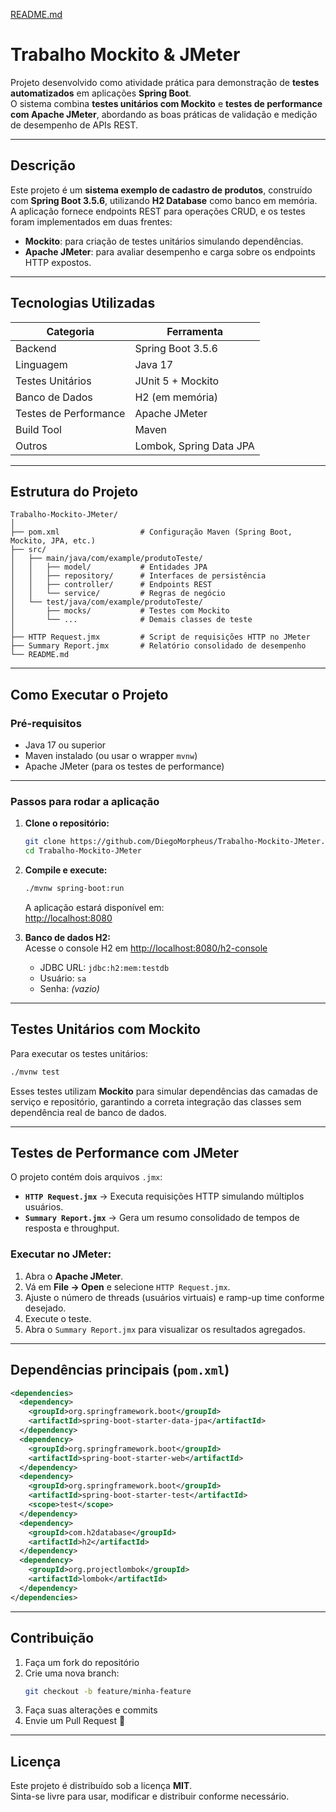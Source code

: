 [README.md](https://github.com/user-attachments/files/23040492/README.md)
#  Trabalho Mockito & JMeter

Projeto desenvolvido como atividade prática para demonstração de **testes automatizados** em aplicações **Spring Boot**.  
O sistema combina **testes unitários com Mockito** e **testes de performance com Apache JMeter**, abordando as boas práticas de validação e medição de desempenho de APIs REST.

---

##  Descrição

Este projeto é um **sistema exemplo de cadastro de produtos**, construído com **Spring Boot 3.5.6**, utilizando **H2 Database** como banco em memória.  
A aplicação fornece endpoints REST para operações CRUD, e os testes foram implementados em duas frentes:

- **Mockito**: para criação de testes unitários simulando dependências.  
- **Apache JMeter**: para avaliar desempenho e carga sobre os endpoints HTTP expostos.

---

##  Tecnologias Utilizadas

| Categoria | Ferramenta |
|------------|-------------|
| Backend | Spring Boot 3.5.6 |
| Linguagem | Java 17 |
| Testes Unitários | JUnit 5 + Mockito |
| Banco de Dados | H2 (em memória) |
| Testes de Performance | Apache JMeter |
| Build Tool | Maven |
| Outros | Lombok, Spring Data JPA |

---

##  Estrutura do Projeto

```
Trabalho-Mockito-JMeter/
│
├── pom.xml                  # Configuração Maven (Spring Boot, Mockito, JPA, etc.)
├── src/
│   ├── main/java/com/example/produtoTeste/
│   │   ├── model/           # Entidades JPA
│   │   ├── repository/      # Interfaces de persistência
│   │   ├── controller/      # Endpoints REST
│   │   └── service/         # Regras de negócio
│   └── test/java/com/example/produtoTeste/
│       ├── mocks/           # Testes com Mockito
│       └── ...              # Demais classes de teste
│
├── HTTP Request.jmx         # Script de requisições HTTP no JMeter
├── Summary Report.jmx       # Relatório consolidado de desempenho
└── README.md
```

---

##  Como Executar o Projeto

###  Pré-requisitos

- Java 17 ou superior  
- Maven instalado (ou usar o wrapper `mvnw`)  
- Apache JMeter (para os testes de performance)

---

###  Passos para rodar a aplicação

1. **Clone o repositório:**
   ```bash
   git clone https://github.com/DiegoMorpheus/Trabalho-Mockito-JMeter.git
   cd Trabalho-Mockito-JMeter
   ```

2. **Compile e execute:**
   ```bash
   ./mvnw spring-boot:run
   ```
   A aplicação estará disponível em:  
    [http://localhost:8080](http://localhost:8080)

3. **Banco de dados H2:**  
   Acesse o console H2 em [http://localhost:8080/h2-console](http://localhost:8080/h2-console)  
   - JDBC URL: `jdbc:h2:mem:testdb`  
   - Usuário: `sa`  
   - Senha: *(vazio)*

---

##  Testes Unitários com Mockito

Para executar os testes unitários:

```bash
./mvnw test
```

Esses testes utilizam **Mockito** para simular dependências das camadas de serviço e repositório, garantindo a correta integração das classes sem dependência real de banco de dados.

---

##  Testes de Performance com JMeter

O projeto contém dois arquivos `.jmx`:

- **`HTTP Request.jmx`** → Executa requisições HTTP simulando múltiplos usuários.  
- **`Summary Report.jmx`** → Gera um resumo consolidado de tempos de resposta e throughput.

###  Executar no JMeter:

1. Abra o **Apache JMeter**.  
2. Vá em **File → Open** e selecione `HTTP Request.jmx`.  
3. Ajuste o número de threads (usuários virtuais) e ramp-up time conforme desejado.  
4. Execute o teste.  
5. Abra o `Summary Report.jmx` para visualizar os resultados agregados.  

---

##  Dependências principais (`pom.xml`)

```xml
<dependencies>
  <dependency>
    <groupId>org.springframework.boot</groupId>
    <artifactId>spring-boot-starter-data-jpa</artifactId>
  </dependency>
  <dependency>
    <groupId>org.springframework.boot</groupId>
    <artifactId>spring-boot-starter-web</artifactId>
  </dependency>
  <dependency>
    <groupId>org.springframework.boot</groupId>
    <artifactId>spring-boot-starter-test</artifactId>
    <scope>test</scope>
  </dependency>
  <dependency>
    <groupId>com.h2database</groupId>
    <artifactId>h2</artifactId>
  </dependency>
  <dependency>
    <groupId>org.projectlombok</groupId>
    <artifactId>lombok</artifactId>
  </dependency>
</dependencies>
```

---

##  Contribuição

1. Faça um fork do repositório  
2. Crie uma nova branch:
   ```bash
   git checkout -b feature/minha-feature
   ```
3. Faça suas alterações e commits
4. Envie um Pull Request 🚀

---

##  Licença

Este projeto é distribuído sob a licença **MIT**.  
Sinta-se livre para usar, modificar e distribuir conforme necessário.
